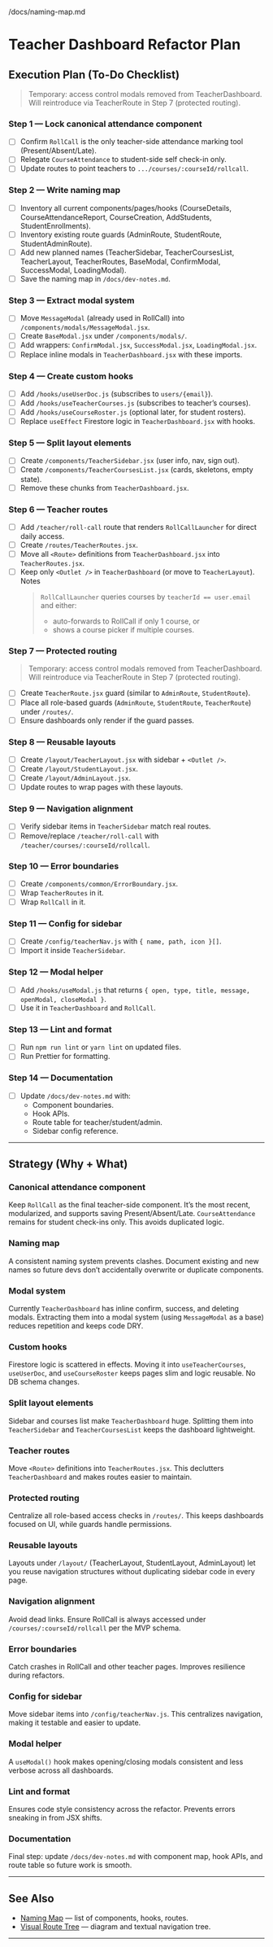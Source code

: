 /docs/naming-map.md

# Teacher Dashboard Refactor Plan

## Execution Plan (To-Do Checklist)

> Temporary: access control modals removed from TeacherDashboard.  
> Will reintroduce via TeacherRoute in Step 7 (protected routing).

### Step 1 — Lock canonical attendance component

- [ ] Confirm `RollCall` is the only teacher-side attendance marking tool (Present/Absent/Late).
- [ ] Relegate `CourseAttendance` to student-side self check-in only.
- [ ] Update routes to point teachers to `.../courses/:courseId/rollcall`.

### Step 2 — Write naming map

- [ ] Inventory all current components/pages/hooks (CourseDetails, CourseAttendanceReport, CourseCreation, AddStudents, StudentEnrollments).
- [ ] Inventory existing route guards (AdminRoute, StudentRoute, StudentAdminRoute).
- [ ] Add new planned names (TeacherSidebar, TeacherCoursesList, TeacherLayout, TeacherRoutes, BaseModal, ConfirmModal, SuccessModal, LoadingModal).
- [ ] Save the naming map in `/docs/dev-notes.md`.

### Step 3 — Extract modal system

- [ ] Move `MessageModal` (already used in RollCall) into `/components/modals/MessageModal.jsx`.
- [ ] Create `BaseModal.jsx` under `/components/modals/`.
- [ ] Add wrappers: `ConfirmModal.jsx`, `SuccessModal.jsx`, `LoadingModal.jsx`.
- [ ] Replace inline modals in `TeacherDashboard.jsx` with these imports.

### Step 4 — Create custom hooks

- [ ] Add `/hooks/useUserDoc.js` (subscribes to `users/{email}`).
- [ ] Add `/hooks/useTeacherCourses.js` (subscribes to teacher’s courses).
- [ ] Add `/hooks/useCourseRoster.js` (optional later, for student rosters).
- [ ] Replace `useEffect` Firestore logic in `TeacherDashboard.jsx` with hooks.

### Step 5 — Split layout elements

- [ ] Create `/components/TeacherSidebar.jsx` (user info, nav, sign out).
- [ ] Create `/components/TeacherCoursesList.jsx` (cards, skeletons, empty state).
- [ ] Remove these chunks from `TeacherDashboard.jsx`.

### Step 6 — Teacher routes

- [ ] Add `/teacher/roll-call` route that renders `RollCallLauncher` for direct daily access.
- [ ] Create `/routes/TeacherRoutes.jsx`.
- [ ] Move all `<Route>` definitions from `TeacherDashboard.jsx` into `TeacherRoutes.jsx`.
- [ ] Keep only `<Outlet />` in `TeacherDashboard` (or move to `TeacherLayout`).
      Notes
  > `RollCallLauncher` queries courses by `teacherId == user.email` and either:
  >
  > - auto-forwards to RollCall if only 1 course, or
  > - shows a course picker if multiple courses.

### Step 7 — Protected routing

> Temporary: access control modals removed from TeacherDashboard.  
> Will reintroduce via TeacherRoute in Step 7 (protected routing).

- [ ] Create `TeacherRoute.jsx` guard (similar to `AdminRoute`, `StudentRoute`).
- [ ] Place all role-based guards (`AdminRoute`, `StudentRoute`, `TeacherRoute`) under `/routes/`.
- [ ] Ensure dashboards only render if the guard passes.

### Step 8 — Reusable layouts

- [ ] Create `/layout/TeacherLayout.jsx` with sidebar + `<Outlet />`.
- [ ] Create `/layout/StudentLayout.jsx`.
- [ ] Create `/layout/AdminLayout.jsx`.
- [ ] Update routes to wrap pages with these layouts.

### Step 9 — Navigation alignment

- [ ] Verify sidebar items in `TeacherSidebar` match real routes.
- [ ] Remove/replace `/teacher/roll-call` with `/teacher/courses/:courseId/rollcall`.

### Step 10 — Error boundaries

- [ ] Create `/components/common/ErrorBoundary.jsx`.
- [ ] Wrap `TeacherRoutes` in it.
- [ ] Wrap `RollCall` in it.

### Step 11 — Config for sidebar

- [ ] Create `/config/teacherNav.js` with `{ name, path, icon }[]`.
- [ ] Import it inside `TeacherSidebar`.

### Step 12 — Modal helper

- [ ] Add `/hooks/useModal.js` that returns `{ open, type, title, message, openModal, closeModal }`.
- [ ] Use it in `TeacherDashboard` and `RollCall`.

### Step 13 — Lint and format

- [ ] Run `npm run lint` or `yarn lint` on updated files.
- [ ] Run Prettier for formatting.

### Step 14 — Documentation

- [ ] Update `/docs/dev-notes.md` with:
  - Component boundaries.
  - Hook APIs.
  - Route table for teacher/student/admin.
  - Sidebar config reference.

---

## Strategy (Why + What)

### Canonical attendance component

Keep `RollCall` as the final teacher-side component. It’s the most recent, modularized, and supports saving Present/Absent/Late. `CourseAttendance` remains for student check-ins only. This avoids duplicated logic.

### Naming map

A consistent naming system prevents clashes. Document existing and new names so future devs don’t accidentally overwrite or duplicate components.

### Modal system

Currently `TeacherDashboard` has inline confirm, success, and deleting modals. Extracting them into a modal system (using `MessageModal` as a base) reduces repetition and keeps code DRY.

### Custom hooks

Firestore logic is scattered in effects. Moving it into `useTeacherCourses`, `useUserDoc`, and `useCourseRoster` keeps pages slim and logic reusable. No DB schema changes.

### Split layout elements

Sidebar and courses list make `TeacherDashboard` huge. Splitting them into `TeacherSidebar` and `TeacherCoursesList` keeps the dashboard lightweight.

### Teacher routes

Move `<Route>` definitions into `TeacherRoutes.jsx`. This declutters `TeacherDashboard` and makes routes easier to maintain.

### Protected routing

Centralize all role-based access checks in `/routes/`. This keeps dashboards focused on UI, while guards handle permissions.

### Reusable layouts

Layouts under `/layout/` (TeacherLayout, StudentLayout, AdminLayout) let you reuse navigation structures without duplicating sidebar code in every page.

### Navigation alignment

Avoid dead links. Ensure RollCall is always accessed under `/courses/:courseId/rollcall` per the MVP schema.

### Error boundaries

Catch crashes in RollCall and other teacher pages. Improves resilience during refactors.

### Config for sidebar

Move sidebar items into `/config/teacherNav.js`. This centralizes navigation, making it testable and easier to update.

### Modal helper

A `useModal()` hook makes opening/closing modals consistent and less verbose across all dashboards.

### Lint and format

Ensures code style consistency across the refactor. Prevents errors sneaking in from JSX shifts.

### Documentation

Final step: update `/docs/dev-notes.md` with component map, hook APIs, and route table so future work is smooth.

---

## See Also

- [Naming Map](naming-map.md) — list of components, hooks, routes.
- [Visual Route Tree](visual_route_tree.md) — diagram and textual navigation tree.

---
